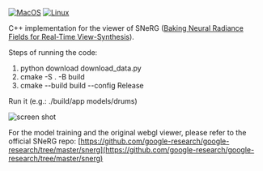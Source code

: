 [![MacOS](https://github.com/goddice/snerg-viewer-cpp/actions/workflows/MacOS.yml/badge.svg?branch=main)](https://github.com/goddice/snerg-viewer-cpp/actions/workflows/MacOS.yml)
[![Linux](https://github.com/goddice/snerg-viewer-cpp/actions/workflows/Linux.yml/badge.svg?branch=main)](https://github.com/goddice/snerg-viewer-cpp/actions/workflows/Linux.yml)

C++ implementation for the viewer of SNeRG ([Baking Neural Radiance Fields for Real-Time View-Synthesis](http://nerf.live)).

Steps of running the code:
1. python download download_data.py
2. cmake -S . -B build
3. cmake --build build --config Release

Run it (e.g.: ./build/app models/drums)

![screen shot](https://i.ibb.co/fkyv8Qr/snerg.png)


For the model training and the original webgl viewer, please refer to the official SNeRG repo: [https://github.com/google-research/google-research/tree/master/snerg](https://github.com/google-research/google-research/tree/master/snerg)
